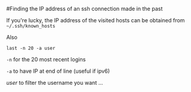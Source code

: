 #Finding the IP address of an ssh connection made in the past

If you're lucky, the IP address of the visited hosts can be obtained 
from `~/.ssh/known_hosts`

Also 

```
last -n 20 -a user
```

`-n` for the 20 most recent logins

`-a` to have IP at end of line (useful if ipv6)

*user* to filter the username you want ...
